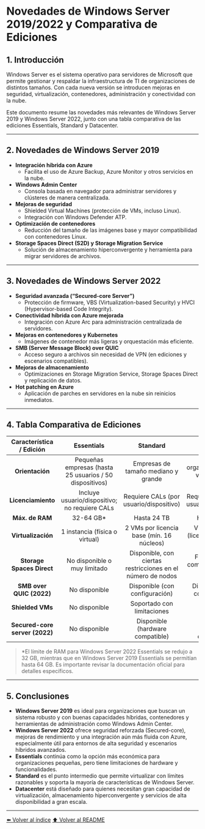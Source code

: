 # Novedades de Windows Server 2019/2022 y Comparativa de Ediciones

## 1. Introducción
Windows Server es el sistema operativo para servidores de Microsoft que permite gestionar y respaldar la infraestructura de TI de organizaciones de distintos tamaños. Con cada nueva versión se introducen mejoras en seguridad, virtualización, contenedores, administración y conectividad con la nube.

Este documento resume las novedades más relevantes de Windows Server 2019 y Windows Server 2022, junto con una tabla comparativa de las ediciones Essentials, Standard y Datacenter.

---

## 2. Novedades de Windows Server 2019
- **Integración híbrida con Azure**  
  - Facilita el uso de Azure Backup, Azure Monitor y otros servicios en la nube.
- **Windows Admin Center**  
  - Consola basada en navegador para administrar servidores y clústeres de manera centralizada.
- **Mejoras de seguridad**  
  - Shielded Virtual Machines (protección de VMs, incluso Linux).
  - Integración con Windows Defender ATP.
- **Optimización de contenedores**  
  - Reducción del tamaño de las imágenes base y mayor compatibilidad con contenedores Linux.
- **Storage Spaces Direct (S2D) y Storage Migration Service**  
  - Solución de almacenamiento hiperconvergente y herramienta para migrar servidores de archivos.

---

## 3. Novedades de Windows Server 2022
- **Seguridad avanzada (“Secured-core Server”)**  
  - Protección de firmware, VBS (Virtualization-based Security) y HVCI (Hypervisor-based Code Integrity).
- **Conectividad híbrida con Azure mejorada**  
  - Integración con Azure Arc para administración centralizada de servidores.
- **Mejoras en contenedores y Kubernetes**  
  - Imágenes de contenedor más ligeras y orquestación más eficiente.
- **SMB (Server Message Block) over QUIC**  
  - Acceso seguro a archivos sin necesidad de VPN (en ediciones y escenarios compatibles).
- **Mejoras de almacenamiento**  
  - Optimizaciones en Storage Migration Service, Storage Spaces Direct y replicación de datos.
- **Hot patching en Azure**  
  - Aplicación de parches en servidores en la nube sin reinicios inmediatos.

---

## 4. Tabla Comparativa de Ediciones

| Característica / Edición                 | Essentials              | Standard               | Datacenter             |
|:----------------------------------------:|:-----------------------:|:----------------------:|:----------------------:|
| **Orientación**                          | Pequeñas empresas (hasta 25 usuarios / 50 dispositivos) | Empresas de tamaño mediano y grande | Grandes organizaciones con virtualización intensiva |
| **Licenciamiento**                       | Incluye usuario/dispositivo; no requiere CALs | Requiere CALs (por usuario/dispositivo) | Requiere CALs (por usuario/dispositivo) |
| **Máx. de RAM**                          | 32-64 GB*              | Hasta 24 TB           | Hasta 24 TB           |
| **Virtualización**                       | 1 instancia (física o virtual) | 2 VMs por licencia base (mín. 16 núcleos) | VMs ilimitadas (licenciamiento por núcleo) |
| **Storage Spaces Direct**                | No disponible o muy limitado | Disponible, con ciertas restricciones en el número de nodos | Funcionalidad completa, hasta 64 nodos |
| **SMB over QUIC (2022)**                 | No disponible          | Disponible (con configuración) | Disponible (con configuración) |
| **Shielded VMs**                         | No disponible          | Soportado con limitaciones | Soportado totalmente |
| **Secured-core server (2022)**           | No disponible          | Disponible (hardware compatible) | Disponible (hardware compatible) |

> *El límite de RAM para Windows Server 2022 Essentials se redujo a 32 GB, mientras que en Windows Server 2019 Essentials se permitían hasta 64 GB. Es importante revisar la documentación oficial para detalles específicos.

---

## 5. Conclusiones
- **Windows Server 2019** es ideal para organizaciones que buscan un sistema robusto y con buenas capacidades híbridas, contenedores y herramientas de administración como Windows Admin Center.
- **Windows Server 2022** ofrece seguridad reforzada (Secured-core), mejoras de rendimiento y una integración aún más fluida con Azure, especialmente útil para entornos de alta seguridad y escenarios híbridos avanzados.
- **Essentials** continúa como la opción más económica para organizaciones pequeñas, pero tiene limitaciones de hardware y funcionalidades.
- **Standard** es el punto intermedio que permite virtualizar con límites razonables y soporta la mayoría de características de Windows Server.
- **Datacenter** está diseñado para quienes necesitan gran capacidad de virtualización, almacenamiento hiperconvergente y servicios de alta disponibilidad a gran escala.

---

[⬅️ Volver al índice](./Index.md)
[⬆️ Volver al README](/README.md)
